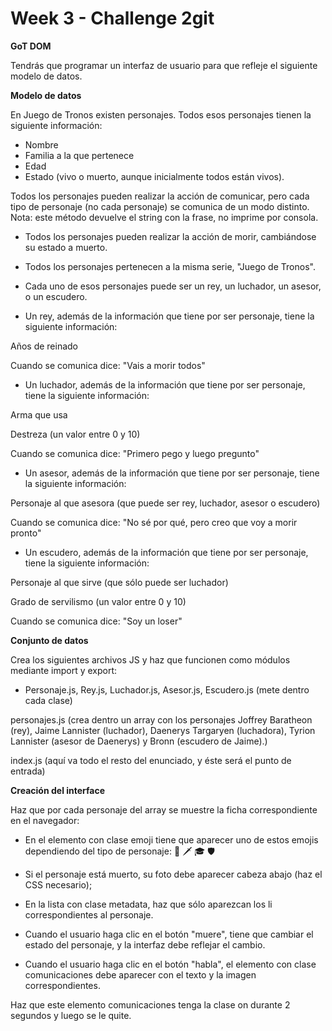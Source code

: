 # Week 3 - Challenge 2git

**GoT DOM**

Tendrás que programar un interfaz de usuario para que refleje el siguiente modelo de datos.

**Modelo de datos**

En Juego de Tronos existen personajes. Todos esos personajes tienen la siguiente información:

- Nombre
- Familia a la que pertenece
- Edad
- Estado (vivo o muerto, aunque inicialmente todos están vivos).

Todos los personajes pueden realizar la acción de comunicar, pero cada tipo de personaje (no cada personaje) se comunica de un modo distinto.
Nota: este método devuelve el string con la frase, no imprime por consola.

- Todos los personajes pueden realizar la acción de morir, cambiándose su estado a muerto.

- Todos los personajes pertenecen a la misma serie, "Juego de Tronos".

- Cada uno de esos personajes puede ser un rey, un luchador, un asesor, o un escudero.

- Un rey, además de la información que tiene por ser personaje, tiene la siguiente información:

Años de reinado

Cuando se comunica dice: "Vais a morir todos"

- Un luchador, además de la información que tiene por ser personaje, tiene la siguiente información:

Arma que usa

Destreza (un valor entre 0 y 10)

Cuando se comunica dice: "Primero pego y luego pregunto"

- Un asesor, además de la información que tiene por ser personaje, tiene la siguiente información:

Personaje al que asesora (que puede ser rey, luchador, asesor o escudero)

Cuando se comunica dice: "No sé por qué, pero creo que voy a morir pronto"

- Un escudero, además de la información que tiene por ser personaje, tiene la siguiente información:

Personaje al que sirve (que sólo puede ser luchador)

Grado de servilismo (un valor entre 0 y 10)

Cuando se comunica dice: "Soy un loser"

**Conjunto de datos**

Crea los siguientes archivos JS y haz que funcionen como módulos mediante import y export:

- Personaje.js, Rey.js, Luchador.js, Asesor.js, Escudero.js (mete dentro cada clase)

personajes.js (crea dentro un array con los personajes
Joffrey Baratheon (rey),
Jaime Lannister (luchador),
Daenerys Targaryen (luchadora),
Tyrion Lannister (asesor de Daenerys) y
Bronn (escudero de Jaime).)

index.js (aquí va todo el resto del enunciado, y éste será el punto de entrada)

**Creación del interface**

Haz que por cada personaje del array se muestre la ficha correspondiente en el navegador:

- En el elemento con clase emoji tiene que aparecer uno de estos emojis dependiendo del tipo de personaje: 👑 🗡 🎓 🛡

- Si el personaje está muerto, su foto debe aparecer cabeza abajo (haz el CSS necesario);

- En la lista con clase metadata, haz que sólo aparezcan los li correspondientes al personaje.

- Cuando el usuario haga clic en el botón "muere", tiene que cambiar el estado del personaje, y la interfaz debe reflejar el cambio.

- Cuando el usuario haga clic en el botón "habla", el elemento con clase comunicaciones debe aparecer con el texto y la imagen correspondientes.

Haz que este elemento comunicaciones tenga la clase on durante 2 segundos y luego se le quite.

